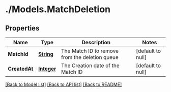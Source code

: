 # ./Models.MatchDeletion
## Properties

Name | Type | Description | Notes
------------ | ------------- | ------------- | -------------
**MatchId** | [**String**](string.md) | The Match ID to remove from the deletion queue | [default to null]
**CreatedAt** | [**Integer**](integer.md) | The Creation date of the Match ID | [default to null]

[[Back to Model list]](../README.md#documentation-for-models) [[Back to API list]](../README.md#documentation-for-api-endpoints) [[Back to README]](../README.md)


